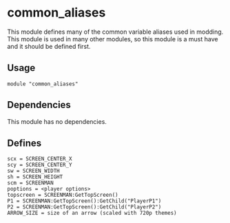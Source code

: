 # common_aliases
This module defines many of the common variable aliases used in modding.
This module is used in many other modules, so this module is a must have and it should be defined first. 

## Usage

    module "common_aliases"
    
## Dependencies
This module has no dependencies.

## Defines

    scx = SCREEN_CENTER_X
    scy = SCREEN_CENTER_Y
    sw = SCREEN_WIDTH
    sh = SCREEN_HEIGHT
    scm = SCREENMAN
    poptions = <player options>
    topscreen = SCREENMAN:GetTopScreen()
    P1 = SCREENMAN:GetTopScreen():GetChild("PlayerP1")
    P2 = SCREENMAN:GetTopScreen():GetChild("PlayerP2")
    ARROW_SIZE = size of an arrow (scaled with 720p themes)




